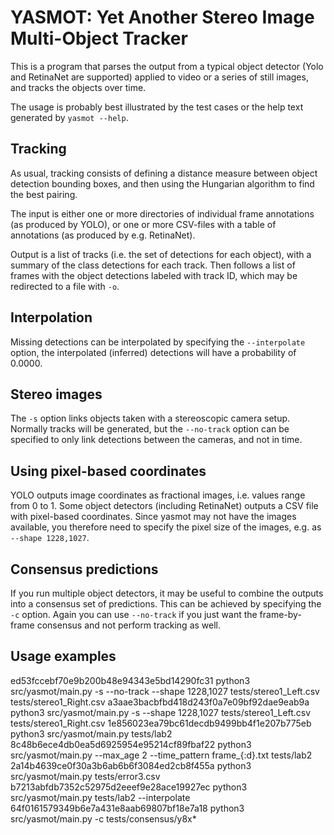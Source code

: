 # YASMOT: Yet Another Stereo Image Multi-Object Tracker

This is a program that parses the output from a typical object
detector (Yolo and RetinaNet are supported) applied to video or a
series of still images, and tracks the objects over time.

The usage is probably best illustrated by the test cases or the help
text generated by `yasmot --help`.

## Tracking

As usual, tracking consists of defining a distance measure between
object detection bounding boxes, and then using the Hungarian
algorithm to find the best pairing.

The input is either one or more directories of individual frame
annotations (as produced by YOLO), or one or more CSV-files with a
table of annotations (as produced by e.g. RetinaNet).

Output is a list of tracks (i.e. the set of detections for each
object), with a summary of the class detections for each track.  Then
follows a list of frames with the object detections labeled with
track ID, which may be redirected to a file with `-o`.

## Interpolation

Missing detections can be interpolated by specifying the
`--interpolate` option, the interpolated (inferred) detections will
have a probability of 0.0000.

## Stereo images

The `-s` option links objects taken with a stereoscopic camera setup.
Normally tracks will be generated, but the `--no-track` option can be
specified to only link detections between the cameras, and not in time.

## Using pixel-based coordinates

YOLO outputs image coordinates as fractional images, i.e. values range
from 0 to 1.  Some object detectors (including RetinaNet) outputs a
CSV file with pixel-based coordinates.  Since yasmot may not have the
images available, you therefore need to specify the pixel size of the
images, e.g. as `--shape 1228,1027`.

## Consensus predictions

If you run multiple object detectors, it may be useful to combine the
outputs into a consensus set of predictions.  This can be achieved
by specifying the `-c` option.  Again you can use `--no-track` if you
just want the frame-by-frame consensus and not perform tracking as
well.

## Usage examples


ed53fccebf70e9b200b48e94343e5bd14290fc31 python3 src/yasmot/main.py -s --no-track --shape 1228,1027 tests/stereo1_Left.csv tests/stereo1_Right.csv
a3aae3bacbfbd418d243f0a7e09bf92dae9eab9a python3 src/yasmot/main.py -s --shape 1228,1027 tests/stereo1_Left.csv tests/stereo1_Right.csv
1e856023ea79bc61decdb9499bb4f1e207b775eb python3 src/yasmot/main.py tests/lab2
8c48b6ece4db0ea5d6925954e95214cf89fbaf22 python3 src/yasmot/main.py --max_age 2 --time_pattern frame_\{:d\}.txt tests/lab2
2a14b4639ce0f30a3b6ab6b6f3084ed2cb8f455a python3 src/yasmot/main.py tests/error3.csv
b7213abfdb7352c52975d2eeef9e28ace19927ec python3 src/yasmot/main.py tests/lab2 --interpolate
64f0161579349b6e7a431e8aab69807bf18e7a18 python3 src/yasmot/main.py -c tests/consensus/y8x*
